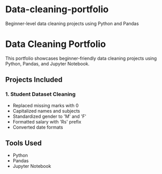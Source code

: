 # Data-cleaning-portfolio
Beginner-level data cleaning projects using Python and Pandas
# Data Cleaning Portfolio

This portfolio showcases beginner-friendly data cleaning projects using Python, Pandas, and Jupyter Notebook.

## Projects Included

### 1. Student Dataset Cleaning
- Replaced missing marks with 0
- Capitalized names and subjects
- Standardized gender to 'M' and 'F'
- Formatted salary with 'Rs' prefix
- Converted date formats

## Tools Used
- Python
- Pandas
- Jupyter Notebook
